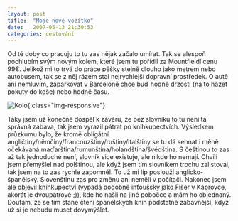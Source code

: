 ```yaml
---
layout: post
title:  "Moje nové vozítko"
date:   2007-05-13 21:30:53
categories: cestování
---
```


Od té doby co pracuju to tu zas nějak začalo umírat. Tak se alespoň pochlubím svým novým kolem, které jsem tu pořídil za Mountfieldí cenu 99€. Jelikož mi to trvá do práce pěšky stejně dlouho jako metrem nebo autobusem, tak se z něj rázem stal nejrychlejší dopravní prostředek. O autě ani nemluvím, zaparkovat v Barceloně chce buď hodně drzosti (na to házet pokuty do koše) nebo hodně času.

![Kolo](https://lh3.googleusercontent.com/ndB4ev6jqw26ihp65fYRtjUuyyOF7gnSNhUxhjh_6I6gRqV19t7gQg1nVVd8TKvA73dH5eD9EtGMk-umIhe5_kavO3Wv5lcoK-pEeEibcg8lDKS5W4fUp7QcI4SoouZoR5CSPJMlWYvdQsHV4J_8raSSWhjn-JDlNUlzkWYdVerIxShEo5OJzB2gXiJeMj99F1TpoJnM-1WkVxBLWp6IKR1LRyfHBGmfFIz4zZ0nhFZx_kZwi0qFlcw8KKU9GfzI_zBWT-e6RfYGCpGN9xaQME48J0j62uYoqpE29tq7VM-xFyWT64covtbA9G2svHfIbQw6ZrL6kYzMN_Qd0TMitkQA_pyn2griwu-HYbCURPnnhHbS5cApm_eJhIjwSopp7eVcTZ8-HfNOa0UYWG-DeXWk8-4KajoIhcA7sO-klWZLxTGWA4y_j3Zm_f4cKPVsPxRCEt5Sgn-krHowmuWz9BjubEThSMbHxGC-uDgXNphOGP-ArG0ewUgFmPD36ZbtLuUlQLNQ45HnT723dz31grilJ6ODzTVbXYdBnT-7oMsLbpddttfWPm3NUklNRsORKT5JMuCcZX5hIoFJTkegdegBEg87nx_Q0vik2RULe-OtNfNs-171=w160-h241-no){:class="img-responsive"}

Taky jsem už konečně dospěl k závěru, že bez slovníku to tu není ta správná zábava, tak jsem vyrazil pátrat po knihkupectvích. Výsledkem průzkumu bylo, že kromě obligátní angličtiny/němčiny/francouzštiny/ruštiny/italštiny se tu dá sehnat i měně očekávaná maďarština/rumunština/holandština/švédština. S češtinou to zas až tak jednoduché není, slovník sice existuje, ale nikde ho nemají. Chvíli jsem přemýšlel nad polštinou, ale když jsem tím slovníkem trochu zalistoval, tak jsem na to zas rychle zapomněl. To už mi líp poslouží anglicko-španělský. Slovenštinu zas pro změnu ani neměli v počítači. Nakonec jsem ale objevil knihkupectví (vypadá podobně inťoušsky jako Fišer v Kaprovce, akorát je dvoupatrové ;)), kde ho našli na jiné pobočce a mám ho objednaný. Doufám, že se tím stane čtení španělských knih podstatně zábavnější, když už si je nebudu muset dovymýšlet.